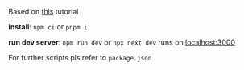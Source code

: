 Based on [this](https://youtu.be/mTz0GXj8NN0) tutorial

**install**: `npm ci` or `pnpm i`

**run dev server**: `npm run dev` or `npx next dev`
runs on [localhost:3000](http://localhost:3000/)

For further scripts pls refer to `package.json`

